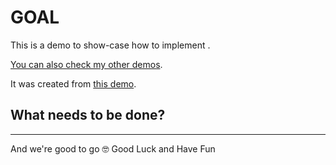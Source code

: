 # GOAL

This is a demo to show-case how to implement .

[You can also check my other demos](https://github.com/andrerferrer/dedemos/blob/master/README.md#ded%C3%A9mos).

It was created from [this demo](https://github.com/andrerferrer/qr-code-demo).

## What needs to be done?

---

And we're good to go 🤓
Good Luck and Have Fun
